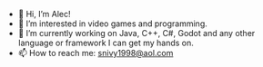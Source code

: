 - 👋 Hi, I’m Alec!
- 👀 I’m interested in video games and programming.
- 🌱 I’m currently working on Java, C++, C#, Godot and any other language or framework I can get my hands on.
- 📫 How to reach me: snivy1998@aol.com

<!---
BoimanMan/BoimanMan is a ✨ special ✨ repository because its `README.md` (this file) appears on your GitHub profile.
You can click the Preview link to take a look at your changes.
--->
